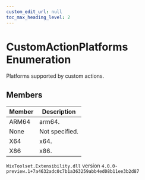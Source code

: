 ```yaml
---
custom_edit_url: null
toc_max_heading_level: 2
---
```

# CustomActionPlatforms Enumeration
Platforms supported by custom actions.
## Members
| Member | Description |
| ------ | ----------- |
| ARM64 | arm64. |
| None | Not specified. |
| X64 | x64. |
| X86 | x86. |
`WixToolset.Extensibility.dll` version `4.0.0-preview.1+7a4632adc0c7b1a363259abb4ed08b11ee3b2d87`
